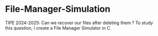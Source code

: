 # File-Manager-Simulation
TIPE 2024-2025: Can we recover our files after deleting them ? To study this question, I create a File Manager Simulator in C.
